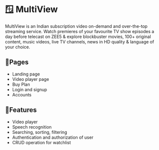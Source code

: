 # 🪟 MultiView
MultiView is an Indian subscription video on-demand and over-the-top streaming service. Watch premieres of your favourite TV show episodes a day before telecast on ZEE5 & explore blockbuster movies, 100+ original content, music videos, live TV channels, news in HD quality & language of your choice.

## 📄Pages
* Landing page
* Video player page
* Buy Plan
* Login and signup
* Accounts

## 🚀Features
* Video player
* Speech recognition
* Searching, sorting, filtering
* Authentication and authorization of user
* CRUD operation for watchlist

